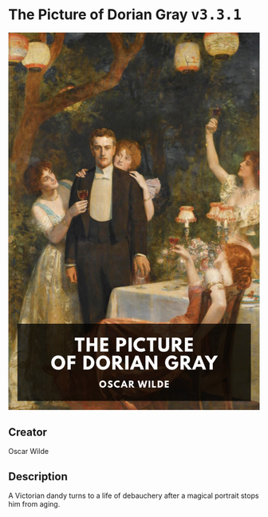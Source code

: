 
# The Picture of Dorian Gray <kbd>v3.3.1</kbd>

<center>
  <img src="./cover-1024.jpg"/>
</center>

## Creator
Oscar Wilde

## Description
A Victorian dandy turns to a life of debauchery after a magical portrait stops him from aging.
